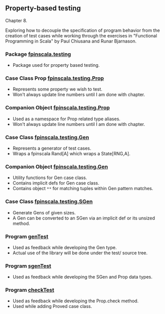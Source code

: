 ## Property-based testing

Chapter 8.

Exploring how to decouple the specification of program behavior from
the creation of test cases while working through the exercises in
"Functional Programming in Scala" by Paul Chiusana and Runar Bjarnason.

### Package [fpinscala.testing](fpinScalaCheck.scala)
* Package used for property based testing.

### Case Class Prop [fpinscala.testing.Prop](fpinScalaCheck.scala#L17-L59)
* Represents some property we wish to test.
* Won't always update line numbers until I am done with chapter.

### Companion Object [fpinscala.testing.Prop](fpinScalaCheck.scala#L61-L173)
* Used as a namespace for Prop related type aliases.
* Won't always update line numbers until I am done with chapter.

### Case Class [fpinscala.testing.Gen](fpinScalaCheck.scala#L175-L225)
* Represents a generator of test cases.
* Wraps a fpinscala Rand[A] which wraps a State[RNG,A].

### Companion Object [fpinscala.testing.Gen](fpinScalaCheck.scala#L227-L270)
* Utility functions for Gen case class.
* Contains implicit defs for Gen case class.
* Contains object `**` for matching tuples within Gen pattern matches.

### Case Class [fpinscala.testing.SGen](fpinScalaCheck.scala#L272-L292)
* Generate Gens of given sizes.
* A Gen can be converted to an SGen via an implicit def or its unsized method.

### Program [genTest](exerciseCode/genTest.scala)
* Used as feedback while developing the Gen type.
* Actual use of the library will be done under the test/ source tree.

### Program [sgenTest](exerciseCode/sgenTest.scala)
* Used as feedback while developing the SGen and Prop data types.

### Program [checkTest](exerciseCode/checkTest.scala)
* Used as feedback while developing the Prop.check method.
* Used while adding Proved case class.

